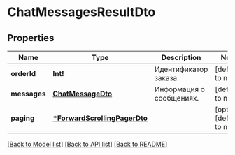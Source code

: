 # ChatMessagesResultDto

## Properties
Name | Type | Description | Notes
------------ | ------------- | ------------- | -------------
**orderId** | **Int!** | Идентификатор заказа. | [default to null]
**messages** | [**ChatMessageDto**](ChatMessageDTO.md) | Информация о сообщениях. | [default to null]
**paging** | [***ForwardScrollingPagerDto**](ForwardScrollingPagerDTO.md) |  | [optional] [default to null]

[[Back to Model list]](../README.md#documentation-for-models) [[Back to API list]](../README.md#documentation-for-api-endpoints) [[Back to README]](../README.md)


